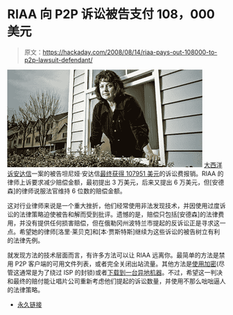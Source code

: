 # RIAA 向 P2P 诉讼被告支付 108，000 美元

> 原文：<https://hackaday.com/2008/08/14/riaa-pays-out-108000-to-p2p-lawsuit-defendant/>

![](img/67283f59a776db8fffe164fd7db410ca.png)
[](http://www.businessweek.com/magazine/content/08_18/b4082042959954.htm)[大西洋诉安达信](http://recordingindustryvspeople.blogspot.com/2007/01/index-of-litigation-documents.html#Atlantic_v_Andersen)一案的被告坦尼娅·安达信[最终获得 107951 美元](http://www.p2pnet.net/story/16724)的诉讼费报销。RIAA 的律师上诉要求减少赔偿金额，最初提出 3 万美元，后来又提出 6 万美元，但[安德森]的律师说服法官维持 6 位数的赔偿金额。

这对行业律师来说是一个重大挫折，他们经常使用非法发现技术，并因使用过度诉讼的法律策略迫使被告和解而受到批评。遗憾的是，赔偿只包括[安德森]的法律费用，并没有提供任何损害赔偿，但在俄勒冈州波特兰市提起的反诉讼正是寻求这一点。希望她的律师[洛里·莱贝克]和[本·贾斯特斯]继续为这些诉讼的被告树立有利的法律先例。

就发现方法的技术层面而言，有许多方法可以让 RIAA 远离你。最简单的方法是禁用 P2P 客户端的可用文件列表，或者完全关闭出站流量。其他方法是[使用加密](http://www.hackaday.com/2008/07/10/pirate-bay-hits-the-road-angles-for-encryption/)(尽管这通常是为了绕过 ISP 的封锁)或者[下载到一台异地机器](http://www.hackaday.com/2008/07/17/should-you-get-a-seedbox-for-your-bittorrent-needs/)。不过，希望这一判决和最终的赔付能让唱片公司重新考虑他们提起的诉讼数量，并使用不那么咄咄逼人的法律策略。

*   [永久链接](http://www.p2pnet.net/story/16724)